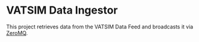 # VATSIM Data Ingestor

This project retrieves data from the VATSIM Data Feed and broadcasts it via [ZeroMQ](https://zeromq.org/).
